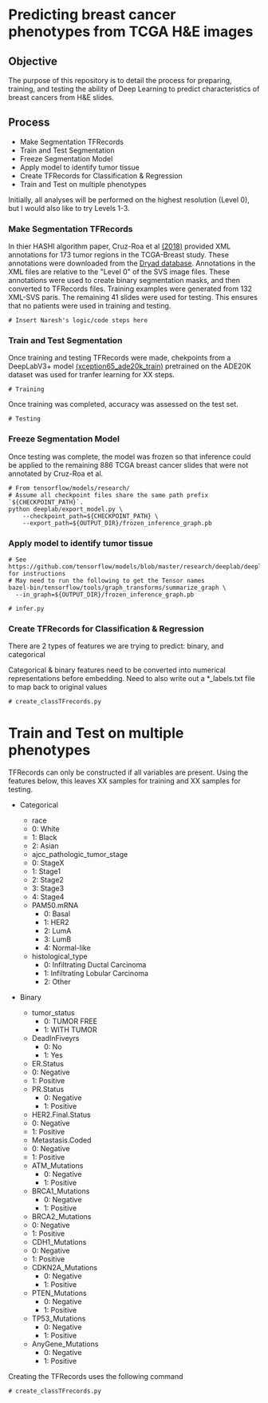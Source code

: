 # Predicting breast cancer phenotypes from TCGA H&E images

## Objective
The purpose of this repository is to detail the process for preparing, training, and testing the ability of Deep Learning to predict characteristics of breast cancers from H&E slides.

## Process
* Make Segmentation TFRecords
* Train and Test Segmentation
* Freeze Segmentation Model
* Apply model to identify tumor tissue
* Create TFRecords for Classification & Regression
* Train and Test on multiple phenotypes

Initially, all analyses will be performed on the highest resolution (Level 0), but I would also like to try Levels 1-3.



### Make Segmentation TFRecords
In thier HASHI algorithm paper, Cruz-Roa et al [(2018)](https://journals.plos.org/plosone/article?id=10.1371/journal.pone.0196828) provided XML annotations for 173 tumor regions in the TCGA-Breast study. These annotations were downloaded from the [Dryad database](https://datadryad.org/resource/doi:10.5061/dryad.1g2nt41). Annotations in the XML files are relative to the "Level 0" of the SVS image files. These annotations were used to create binary segmentation masks, and then converted to TFRecords files. Training examples were generated from 132 XML-SVS paris. The remaining 41 slides were used for testing.  This ensures that no patients were used in training and testing.
```
# Insert Naresh's logic/code steps here
```

### Train and Test Segmentation
Once training and testing TFRecords were made, chekpoints from a DeepLabV3+ model [(xception65_ade20k_train)](http://download.tensorflow.org/models/deeplabv3_xception_ade20k_train_2018_05_29.tar.gz) pretrained on the ADE20K dataset was used for tranfer learning for XX steps.
```
# Training
```
Once training was completed, accuracy was assessed on the test set.
```
# Testing
```

### Freeze Segmentation Model
Once testing was complete, the model was frozen so that inference could be applied to the remaining 886 TCGA breast cancer slides that were not annotated by Cruz-Roa et al.
```
# From tensorflow/models/research/
# Assume all checkpoint files share the same path prefix `${CHECKPOINT_PATH}`.
python deeplab/export_model.py \
    --checkpoint_path=${CHECKPOINT_PATH} \
    --export_path=${OUTPUT_DIR}/frozen_inference_graph.pb
```

### Apply model to identify tumor tissue

```
# See https://github.com/tensorflow/models/blob/master/research/deeplab/deeplab_demo.ipynb for instructions
# May need to run the following to get the Tensor names
bazel-bin/tensorflow/tools/graph_transforms/summarize_graph \
  --in_graph=${OUTPUT_DIR}/frozen_inference_graph.pb

# infer.py
```
### Create TFRecords for Classification & Regression
There are 2 types of features we are trying to predict: binary, and categorical

Categorical & binary features need to be converted into numerical representations before embedding. Need to also write out a *_labels.txt file to map back to original values
```
# create_classTFrecords.py
```

# Train and Test on multiple phenotypes
TFRecords can only be constructed if all variables are present. Using the features below, this leaves XX samples for training and XX samples for testing. 

* Categorical
  *  race
    *  0: White
    *  1: Black
    *  2: Asian
  *  ajcc_pathologic_tumor_stage
    *  0: StageX
    *  1: Stage1
    *  2: Stage2
    *  3: Stage3
    *  4: Stage4
  * PAM50.mRNA
    *  0: Basal
    *  1: HER2
    *  2: LumA
    *  3: LumB
    *  4: Normal-like
  * histological_type
    *  0: Infiltrating Ductal Carcinoma
    *  1: Infiltrating Lobular Carcinoma
    *  2: Other

* Binary
  *  tumor_status
     *  0: TUMOR FREE
     *  1: WITH TUMOR
  * DeadInFiveyrs
    *  0: No
    *  1: Yes
  *  ER.Status
    *  0: Negative
    *  1: Positive
  * PR.Status
    *  0: Negative
    *  1: Positive
  *  HER2.Final.Status
    *  0: Negative
    *  1: Positive
  *  Metastasis.Coded
    * 0: Negative
    * 1: Positive
  * ATM_Mutations
    *  0: Negative
    *  1: Positive
  * BRCA1_Mutations
    *  0: Negative
    *  1: Positive
  *  BRCA2_Mutations
    *  0: Negative
    *  1: Positive
  *  CDH1_Mutations
    *  0: Negative
    *  1: Positive
  * CDKN2A_Mutations
    *  0: Negative
    *  1: Positive
  * PTEN_Mutations
    *  0: Negative
    *  1: Positive
  * TP53_Mutations
    *  0: Negative
    *  1: Positive
  * AnyGene_Mutations
    *  0: Negative
    *  1: Positive

Creating the TFRecords uses the following command
```
# create_classTFrecords.py
```


